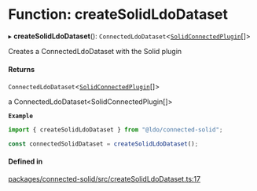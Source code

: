 # Function: createSolidLdoDataset

▸ **createSolidLdoDataset**(): `ConnectedLdoDataset`\<[`SolidConnectedPlugin`](../interfaces/SolidConnectedPlugin.md)[]\>

Creates a ConnectedLdoDataset with the Solid plugin

#### Returns

`ConnectedLdoDataset`\<[`SolidConnectedPlugin`](../interfaces/SolidConnectedPlugin.md)[]\>

a ConnectedLdoDataset<SolidConnectedPlugin[]>

**`Example`**

```typescript
import { createSolidLdoDataset } from "@ldo/connected-solid";

const connectedSolidDataset = createSolidLdoDataset();
```

#### Defined in

[packages/connected-solid/src/createSolidLdoDataset.ts:17](https://github.com/o-development/ldo/blob/db87958cb6f858f6cf7340ba5d9536a3a794d587/packages/connected-solid/src/createSolidLdoDataset.ts#L17)
